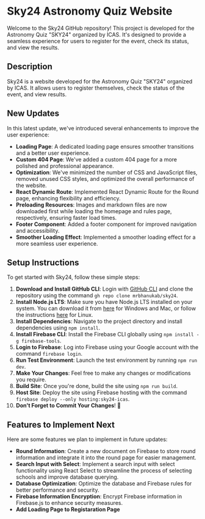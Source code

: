 # Sky24 Astronomy Quiz Website

Welcome to the Sky24 GitHub repository! This project is developed for the Astronomy Quiz "SKY24" organized by ICAS. It's designed to provide a seamless experience for users to register for the event, check its status, and view the results.

## Description

Sky24 is a website developed for the Astronomy Quiz "SKY24" organized by ICAS. It allows users to register themselves, check the status of the event, and view results.


## New Updates

In this latest update, we've introduced several enhancements to improve the user experience:

- **Loading Page**: A dedicated loading page ensures smoother transitions and a better user experience.
- **Custom 404 Page**: We've added a custom 404 page for a more polished and professional appearance.
- **Optimization**: We've minimized the number of CSS and JavaScript files, removed unused CSS styles, and optimized the overall performance of the website.
- **React Dynamic Route**: Implemented React Dynamic Route for the Round page, enhancing flexibility and efficiency.
- **Preloading Resources**: Images and markdown files are now downloaded first while loading the homepage and rules page, respectively, ensuring faster load times.
- **Footer Component**: Added a footer component for improved navigation and accessibility.
- **Smoother Loading Effect**: Implemented a smoother loading effect for a more seamless user experience.

## Setup Instructions

To get started with Sky24, follow these simple steps:

1. **Download and Install GitHub CLI**: Login with [GitHub CLI](https://cli.github.com) and clone the repository using the command `gh repo clone mrbhanukab/sky24`.
2. **Install Node.js LTS**: Make sure you have Node.js LTS installed on your system. You can download it from [here](https://nodejs.org/en) for Windows and Mac, or follow the instructions [here](https://github.com/nvm-sh/nvm) for Linux.
3. **Install Dependencies**: Navigate to the project directory and install dependencies using `npm install`.
4. **Install Firebase CLI**: Install the Firebase CLI globally using `npm install -g firebase-tools`.
5. **Login to Firebase**: Log into Firebase using your Google account with the command `firebase login`.
6. **Run Test Environment**: Launch the test environment by running `npm run dev`.
7. **Make Your Changes**: Feel free to make any changes or modifications you require.
8. **Build Site**: Once you're done, build the site using `npm run build`.
9. **Host Site**: Deploy the site using Firebase hosting with the command `firebase deploy --only hosting:sky24-icas`.
10. **Don't Forget to Commit Your Changes**! 🥲

## Features to Implement Next

Here are some features we plan to implement in future updates:

- **Round Information**: Create a new document on Firebase to store round information and integrate it into the round page for easier management.
- **Search Input with Select**: Implement a search input with select functionality using React Select to streamline the process of selecting schools and improve database querying.
- **Database Optimization**: Optimize the database and Firebase rules for better performance and security.
- **Firebase Information Encryption**: Encrypt Firebase information in Firebase.js to enhance security measures.
- **Add Loading Page to Registaration Page**
